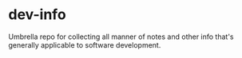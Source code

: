 # dev-info
Umbrella repo for collecting all manner of notes and other info that's generally applicable to software development.

